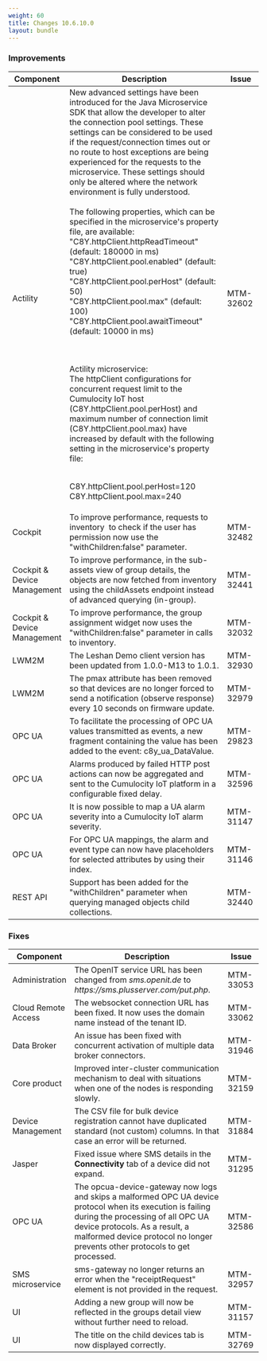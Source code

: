 ```yaml
---
weight: 60
title: Changes 10.6.10.0
layout: bundle
---
```



### Improvements

<div><table ><colgroup>
<col style="width: 15%;"><col style="width: 70%;"><col style="width: 15%;"></colgroup>
<thead><tr>
<th>
Component</th>
<th>
Description</th>
<th>
Issue</th>
</tr>
</thead><tbody>

<tr>
<td>
Actility</td>
<td > New advanced settings have been introduced for the Java Microservice SDK that allow the developer to alter the connection pool settings.
These settings can be considered to be used if the request/connection times out or no route to host exceptions are being experienced for the requests to the microservice. These settings should only be altered where the network environment is fully understood. 
<br><br>The following properties, which can be specified in the microservice's property file, are available:
<br>"C8Y.httpClient.httpReadTimeout" (default: 180000 in ms)
<br>"C8Y.httpClient.pool.enabled" (default: true)
<br>"C8Y.httpClient.pool.perHost" (default: 50)
<br>"C8Y.httpClient.pool.max" (default: 100)
<br>"C8Y.httpClient.pool.awaitTimeout" (default: 10000 in ms)

<br><br>Actility microservice:
<br>The httpClient configurations for concurrent request limit to the Cumulocity IoT host (C8Y.httpClient.pool.perHost) and maximum number of connection limit (C8Y.httpClient.pool.max) have increased by default with the following setting in the microservice's property file:

<br>C8Y.httpClient.pool.perHost=120
<br>C8Y.httpClient.pool.max=240 </td>
<td>
MTM-32602</td>
</tr>

<tr>
<td>
Cockpit</td>
<td > To improve performance, requests to inventory&nbsp; to check if the user has permission now use the "withChildren:false" parameter. </td>
<td>
MTM-32482</td>
</tr>

<tr>
<td>
Cockpit & Device Management</td>
<td > To improve performance, in the sub-assets view of group details, the objects are now fetched from inventory using the childAssets endpoint instead of advanced querying (in-group). </td>
<td>
MTM-32441</td>
</tr>

<tr>
<td>
Cockpit & Device Management</td>
<td > To improve performance, the group assignment widget now uses the "withChildren:false" parameter in calls to inventory.</td>
<td>
MTM-32032</td>
</tr>

<tr>
<td>
LWM2M</td>
<td > The Leshan Demo client version has been updated from 1.0.0-M13 to 1.0.1. </td>
<td>
MTM-32930</td>
</tr>

<tr>
<td>
LWM2M</td>
<td > The pmax attribute has been removed so that devices are no longer forced to send a notification (observe response) every 10 seconds on firmware update. </td>
<td>
MTM-32979</td>
</tr>

<tr>
<td>
OPC UA</td>
<td > To facilitate the processing of OPC UA values transmitted as events, a new fragment containing the value has been added to the event: c8y_ua_DataValue.</td>
<td>
MTM-29823</td>
</tr>

<tr>
<td>
OPC UA</td>
<td > Alarms produced by failed HTTP post actions can now be aggregated and sent to the Cumulocity IoT platform in a configurable fixed delay. </td>
<td>
MTM-32596</td>
</tr>

<tr>
<td>
OPC UA</td>
<td > It is now possible to map a UA alarm severity into a Cumulocity IoT alarm severity. </td>
<td>
MTM-31147</td>
</tr>

<tr>
<td>
OPC UA</td>
<td > For OPC UA mappings, the alarm and event type can now have placeholders for selected attributes by using their index. </td>
<td>
MTM-31146</td>
</tr>

<tr>
<td>
REST API</td>
<td > Support has been added for the "withChildren" parameter when querying managed objects child collections. </td>
<td>
MTM-32440</td>
</tr>

</tbody></table></div>


<h3>
Fixes</h3>
<div><table ><colgroup>
<col style="width: 15%;"><col style="width: 70%;"><col style="width: 15%;"></colgroup>
<thead><tr>
<th>
Component</th>
<th>
Description</th>
<th>
Issue</th>
</tr>
</thead><tbody>

<tr>
<td>
Administration</td>
<td > The OpenIT service URL has been changed from <em>sms.openit.de</em> to <em>https://sms.plusserver.com/put.php</em>.</td>
<td>
MTM-33053</td>
</tr>

<tr>
<td>
Cloud Remote Access</td>
<td > The websocket connection URL has been fixed. It now uses the domain name instead of the tenant ID. </td>
<td>
MTM-33062</td>
</tr>

<tr>
<td>
Data Broker</td>
<td > An issue has been fixed with concurrent activation of multiple data broker connectors.</td>
<td>
MTM-31946</td>
</tr>

<tr>
<td>
Core product</td>
<td > Improved inter-cluster communication mechanism to deal with situations when one of the nodes is responding slowly.</td>
<td>
MTM-32159</td>
</tr>

<tr>
<td>
Device Management</td>
<td > The CSV file for bulk device registration cannot have duplicated standard (not custom) columns. In that case an error will be returned.</td>
<td>
MTM-31884</td>
</tr>

<tr>
<td>
Jasper</td>
<td > Fixed issue where SMS details in the <b>Connectivity</b> tab of a device did not expand.</td>
<td>
MTM-31295</td>
</tr>

<tr>
<td>
OPC UA</td>
<td > The opcua-device-gateway now logs and skips a malformed OPC UA device protocol when its execution is failing during the processing of all OPC UA device protocols. As a result, a malformed device protocol no longer prevents other protocols to get processed.</td>
<td>
MTM-32586</td>
</tr>

<tr>
<td>
SMS microservice</td>
<td > sms-gateway no longer returns an error when the "receiptRequest" element is not provided in the request.</td>
<td>
MTM-32957</td>
</tr>

<tr>
<td>
UI</td>
<td > Adding a new group will now be reflected in the groups detail view without further need to reload.</td>
<td>
MTM-31157</td>
</tr>

<tr>
<td>
UI</td>
<td > The title on the child devices tab is now displayed correctly.</td>
<td>
MTM-32769</td>
</tr>

</tbody></table></div>

